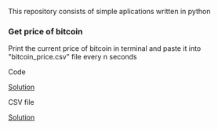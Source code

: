This repository consists of simple aplications written in python

### Get price of bitcoin

Print the current price of bitcoin in terminal and paste it into "bitcoin_price.csv" file every n seconds

Code

[Solution](API_Kraken/get_bitcoin_price.py)

CSV file

[Solution](API_Kraken/bitcoin_price.csv)